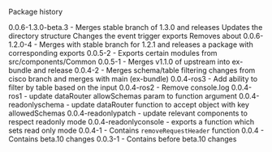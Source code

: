 Package history

0.0.6-1.3.0-beta.3 - Merges stable branch of 1.3.0 and releases 
  Updates the directory structure
  Changes the event trigger exports
  Removes about
0.0.6-1.2.0-4 - Merges with stable branch for 1.2.1 and releases a package with corresponding exports
0.0.5-2 - Exports certain modules from src/components/Common
0.0.5-1 - Merges v1.1.0 of upstream into ex-bundle and release
0.0.4-2 - Merges schema/table filtering changes from cisco branch and merges with main (ex-bundle)
0.0.4-ros3 - Add ability to filter by table based on the input
0.0.4-ros2 - Remove console.log
0.0.4-ros1 - update dataRouter allowSchemas param to function argument
0.0.4-readonlyschema - update dataRouter function to accept object with key allowedSchemas
0.0.4-readonlypatch - update relevant components to respect readonly mode
0.0.4-readonlyconsole - exports a function which sets read only mode
0.0.4-1 - Contains `removeRequestHeader` function
0.0.4 - Contains beta.10 changes
0.0.3-1 - Contains before beta.10 changes
